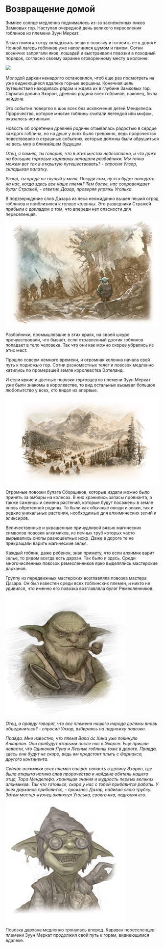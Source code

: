 # Возвращение домой
Зимнее солнце медленно поднималось из-за заснеженных пиков Замковых гор. 
Наступал очередной день великого переселения гоблинов из племени Зуун Меркат. 

Улзар помогал отцу складывать вещи в повозку и готовить ее к дороге. Ночной лагерь гоблинов уже наполнился шумом и гамом. Сотни возничих запрягали яков, лошадей и выстраивали повозки в походный порядок, согласно своему заранее оговоренному месту в колонне. 

![](home1.2x.png)

Молодой дархан ненадолго остановился, чтоб еще раз посмотреть на уже виднеющиеся вдалеке горные вершины. Конечная цель путешествия находилась рядом и ждала их в глубине Замковых гор. Скрытая долина Эхорон, древняя родина всех гоблинов, наконец, была найдена. 

Это событие повергло в шок всех без исключения детей Менделефа. Пророчество, которое многие гоблины считали легендой или мифом, оказалось истинным. 

Новость об обретении древней родины отзывалась радостью в сердце каждого гоблина, но на душе у всех было тревожно, ведь пророчество повествовало о страшных событиях, которые должны были обрушиться на весь мир в ближайшем будущем.

*Отец, я помню, ты говорил, что в этих местах небезопасно, и что даже на большие торговые караваны нападали разбойники. Мы точно можем вот так в открытую путешествовать? - спросил Улзар, складывая палатку.*

*Улзар, ты вроде не глупый у меня. Посуди сам, ну кто будет нападать на нас, когда здесь все наше племя? Тем более, нас сопровождает булэг Стражей, - ответил Дазар, проверяя упряжь Уголька.*

В подтверждение слов Дазара из леса неожиданно вышел пеший отряд гоблинов и приблизился к голове колонны. Это разведчики Стражей прибыли с докладом о том, что впереди нет опасности для переселенцев. 

![](home2.2x.png)

Разбойники, промышлявшие в этих краях, на своей шкуре прочувствовали, что бывает, если отравленный дротик гоблинов попадает в тело человека. Так что они как можно скорее убрались из этих мест.

Прошло совсем немного времени, и огромная колонна начала свой путь к подножью гор. Сотни разномастных телег и повозок медленно катились по промерзшей земле королевства Эртеланд. 

И если яркие и цветные повозки торговцев из племени Зуун Меркат уже были знакомы в королевстве, то вид остальных вызывал большое любопытство у всех, кто видел их впервые. 

![](home3.2x.jpeg)

Огромные повозки булэга Сборщиков, которые издали можно было принять за амбары на колесах. В них хранились запасы провианта, а также саженцы и семена растений, которые будут посажены в земле вновь обретенной родины. То были как обычные овощи и злаки, так и редкие уникальные растения, необходимые для алхимических зелий и эликсиров.

Величественные и украшенные причудливой вязью магических символов повозки алхимиков, из печных труб которых часто вырывались снопы разноцветных искр.
Даже в дороге те не прекращали варить магические зелья. 

Каждый гоблин, даже ребенок, знал примету, что если алхимик варит зелье, то рядом всегда есть дархан. Так было и здесь. Среди многочисленных повозок ремесленников ярко выделялись мастерские дарханов.

Группу из передвижных мастерских возглавляла повозка мастера Дазара. Он был известен среди всех гоблинских племен, и никто не удивился, что именно его повозка возглавляла булэг Ремесленников.

![](home4.2x.png)

*Отец, а правду говорят, что все племена нашего народа должны вновь объединиться? - спросил Улзар, взбираясь на подножку повозки.*

*Правда. Мне известно, что племя Вала`ас Хина уже покинуло Анкорлан. Они прибудут вторыми после нас в Эхорон. Еще пришли новости, что Одинокая Луна и Лесные гоблины тоже в дороге. Правда, здесь они будут не скоро, ведь им предстоит плыть с Фарнакса, другого континента.*

*Сейчас алхимики всех племен спешат попасть в долину Эхорон, где была открыта истина слов пророчества и найдена обитель нашего отца, Тара Менделефа, хранящая знания и мудрость первых великих алхимиков. Так что готовься, скоро у нас с тобой прибавится работы. У всех дарханов прибавится, - произнес Дазар, набивая свою трубку. Затем мастер-кузнец окликнул Уголька, своего яка, подгоняя его.*

![](home5.2x.png)

Повозка дархана медленно тронулась вперед. Караван переселенцев племени Зуун Меркат продолжил свой путь к горам, виднеющимся вдалеке.

